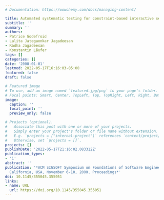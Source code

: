 ```yaml
---
# Documentation: https://wowchemy.com/docs/managing-content/

title: Automated systematic testing for constraint-based interactive services
subtitle: ''
summary: ''
authors:
- Patrice Godefroid
- Lalita Jategaonkar Jagadeesan
- Radha Jagadeesan
- Konstantin Läufer
tags: []
categories: []
date: '2000-01-01'
lastmod: 2022-05-17T16:16:03-05:00
featured: false
draft: false

# Featured image
# To use, add an image named `featured.jpg/png` to your page's folder.
# Focal points: Smart, Center, TopLeft, Top, TopRight, Left, Right, BottomLeft, Bottom, BottomRight.
image:
  caption: ''
  focal_point: ''
  preview_only: false

# Projects (optional).
#   Associate this post with one or more of your projects.
#   Simply enter your project's folder or file name without extension.
#   E.g. `projects = ["internal-project"]` references `content/project/deep-learning/index.md`.
#   Otherwise, set `projects = []`.
projects: []
publishDate: '2022-05-17T21:16:02.083312Z'
publication_types:
- '1'
abstract: ''
publication: '*ACM SIGSOFT Symposium on Foundations of Software Engineering, an Diego,
  California, USA, November 6-10, 2000, Proceedings*'
doi: 10.1145/355045.355051
links:
- name: URL
  url: https://doi.org/10.1145/355045.355051
---
```

